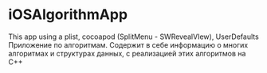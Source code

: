# iOSAlgorithmApp
This app using a plist, cocoapod (SplitMenu - SWRevealVIew), UserDefaults
Приложение по алгоритмам. Содержит в себе информацию о многих алгоритмах и структурах данных, с реализацией этих алгоритмов на C++

